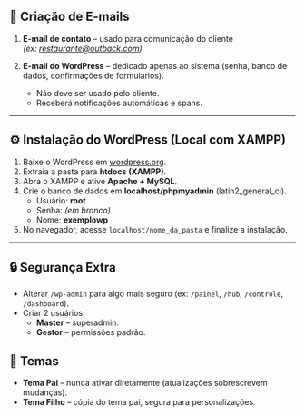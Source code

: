 ## 📧 Criação de E-mails

1. **E-mail de contato** – usado para comunicação do cliente  
   *(ex: restaurante@outback.com)*  

2. **E-mail do WordPress** – dedicado apenas ao sistema (senha, banco de dados, confirmações de formulários).  
   - Não deve ser usado pelo cliente.  
   - Receberá notificações automáticas e spans.  

---

## ⚙️ Instalação do WordPress (Local com XAMPP)

1. Baixe o WordPress em [wordpress.org](https://wordpress.org).  
2. Extraia a pasta para **htdocs (XAMPP)**.  
3. Abra o XAMPP e ative **Apache + MySQL**.  
4. Crie o banco de dados em **localhost/phpmyadmin** (latin2_general_ci).  
   - Usuário: **root**  
   - Senha: *(em branco)*  
   - Nome: **exemplowp**  
5. No navegador, acesse `localhost/nome_da_pasta` e finalize a instalação.  

---

## 🔒 Segurança Extra

- Alterar `/wp-admin` para algo mais seguro (ex: `/painel`, `/hub`, `/controle`, `/dashboard`).  
- Criar 2 usuários:  
  - **Master** – superadmin.  
  - **Gestor** – permissões padrão.  


## 🎨 Temas

- **Tema Pai** – nunca ativar diretamente (atualizações sobrescrevem mudanças).  
- **Tema Filho** – cópia do tema pai, segura para personalizações.  
